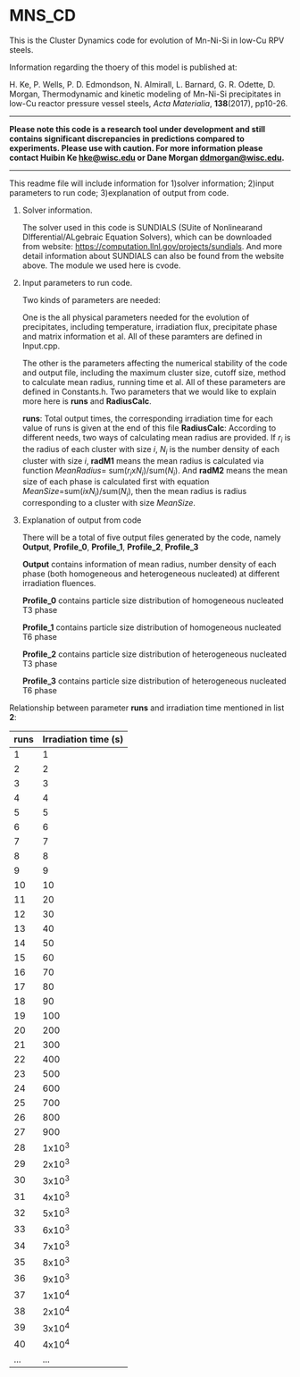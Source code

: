 # MNS_CD
This is the Cluster Dynamics code for evolution of Mn-Ni-Si in low-Cu RPV steels. 

Information regarding the thoery of this model is published at: 

   H. Ke, P. Wells, P. D. Edmondson, N. Almirall, L. Barnard, G. R. Odette, D. Morgan, Thermodynamic and kinetic modeling of Mn-Ni-Si precipitates in low-Cu reactor pressure vessel steels, *Acta Materialia*, **138**(2017), pp10-26. 

********
**Please note this code is a research tool under development and still contains significant discrepancies in predictions compared to experiments. Please use with caution.
For more information please contact Huibin Ke <hke@wisc.edu> or Dane Morgan <ddmorgan@wisc.edu>.**
********

This readme file will include information for 1)solver information; 2)input parameters to run code; 3)explanation of output from code.
1) Solver information.

   The solver used in this code is SUNDIALS (SUite of Nonlinearand DIfferential/ALgebraic Equation Solvers), which can be downloaded from website: https://computation.llnl.gov/projects/sundials. And more detail information about SUNDIALS can also be found from the website above. The module we used here is cvode.
2) Input parameters to run code.

   Two kinds of parameters are needed:
   
   One is the all physical parameters needed for the evolution of precipitates, including temperature, irradiation flux, precipitate phase and matrix information et al. All of these paramters are defined in Input.cpp.
   
   The other is the parameters affecting the numerical stability of the code and output file, including the maximum cluster size, cutoff size, method to calculate mean radius, running time et al. All of these parameters are defined in Constants.h. Two parameters that we would like to explain more here is **runs** and **RadiusCalc**.
   
   **runs**: Total output times, the corresponding irradiation time for each value of runs is given at the end of this file
   **RadiusCalc**: According to different needs, two ways of calculating mean radius are provided. If *r<sub>i* is the radius of each cluster with size *i*, *N<sub>i* is the number density of each cluster with size *i*, **radM1** means the mean radius is calculated via function *MeanRadius*= sum(*r<sub>i*x*N<sub>i*)/sum(*N<sub>i*). And **radM2** means the mean size of each phase is calculated first with equation *MeanSize*=sum(*i*x*N<sub>i*)/sum(*N<sub>i*), then the mean radius is radius corresponding to a cluster with size *MeanSize*.
3) Explanation of output from code

   There will be a total of five output files generated by the code, namely **Output**, **Profile_0**, **Profile_1**, **Profile_2**, **Profile_3**
   
   **Output** contains information of mean radius, number density of each phase (both homogeneous and heterogeneous nucleated) at different irradiation fluences.
   
   **Profile_0** contains particle size distribution of homogeneous nucleated T3 phase
   
   **Profile_1** contains particle size distribution of homogeneous nucleated T6 phase
   
   **Profile_2** contains particle size distribution of heterogeneous nucleated T3 phase 
   
   **Profile_3** contains particle size distribution of heterogeneous nucleated T6 phase 

Relationship between parameter **runs** and irradiation time mentioned in list **2**:


runs | Irradiation time (s) | 
--- | --- |
1| 1 |
2 | 2 |
3 | 3 |
4 | 4 |
5 | 5 |
6 | 6 |
7 | 7 |
8 | 8 |
9 | 9 |
10 | 10 |
11 | 20 |
12 | 30 |
13 | 40 |
14 | 50 |
15 | 60 |
16 | 70 |
17 | 80 |
18 | 90 |
19 | 100 |
20 | 200 |
21 | 300 |
22 | 400 |
23 | 500 |
24 | 600 |
25 | 700 |
26 | 800 |
27 | 900 |
28 | 1x10<sup>3 |
29 | 2x10<sup>3 |
30 | 3x10<sup>3 |
31 | 4x10<sup>3 |
32 | 5x10<sup>3 |
33 | 6x10<sup>3 |
34 | 7x10<sup>3 |
35 | 8x10<sup>3 |
36 | 9x10<sup>3 |
37 | 1x10<sup>4 |
38 | 2x10<sup>4 |
39 | 3x10<sup>4 |
40 | 4x10<sup>4 |
...| ...|
